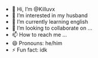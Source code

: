 - 👋 Hi, I’m @Killuvx
- 👀 I’m interested in my husband
- 🌱 I’m currently learning english
- 💞️ I’m looking to collaborate on ...
- 📫 How to reach me ...
- 😄 Pronouns: he/him
- ⚡ Fun fact: idk

<!---
Killuvx/Killuvx is a ✨ special ✨ repository because its `README.md` (this file) appears on your GitHub profile.
You can click the Preview link to take a look at your changes.
--->
